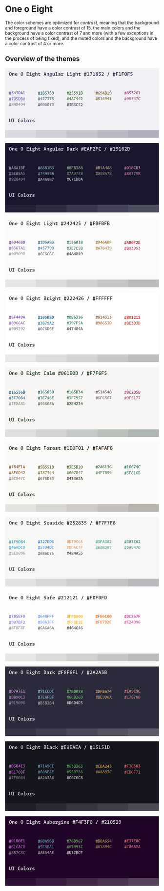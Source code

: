 # One o Eight

The color schemes are optimized for *contrast*, meaning that the background and
foreground have a color contrast of 15, the main colors and the background have
a color contrast of 7 and more (with a few exceptions in the process of being
fixed), and the muted colors and the background have a color contrast of 4 or
more.

## Overview of the themes

![](cards/angular-light.png)

![](cards/angular-dark.png)

![](cards/light.png)

![](cards/bright.png)

![](cards/calm.png)

![](cards/forest.png)

![](cards/seaside.png)

![](cards/safe.png)

![](cards/dark.png)

![](cards/black.png)

![](cards/aubergine.png)
